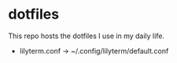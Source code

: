dotfiles
========

This repo hosts the dotfiles I use in my daily life.

  - lilyterm.conf -> ~/.config/lilyterm/default.conf
